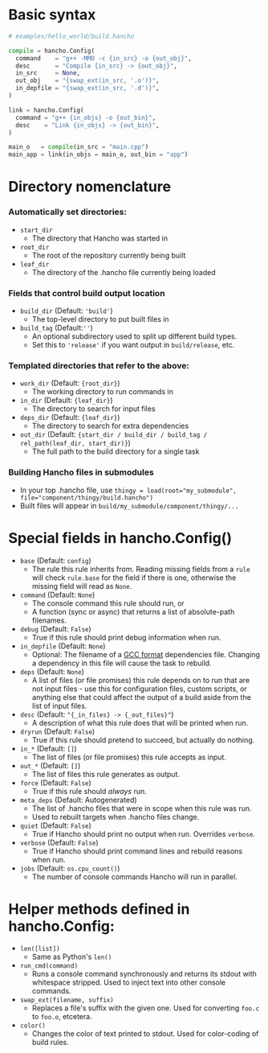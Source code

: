 # Basic syntax

```py
# examples/hello_world/build.hancho

compile = hancho.Config(
  command    = "g++ -MMD -c {in_src} -o {out_obj}",
  desc       = "Compile {in_src} -> {out_obj}",
  in_src     = None,
  out_obj    = "{swap_ext(in_src, '.o')}",
  in_depfile = "{swap_ext(in_src, '.d')}",
)

link = hancho.Config(
  command = "g++ {in_objs} -o {out_bin}",
  desc    = "Link {in_objs} -> {out_bin}",
)

main_o   = compile(in_src = "main.cpp")
main_app = link(in_objs = main_o, out_bin = "app")
```

# Directory nomenclature

### Automatically set directories:
- ```start_dir```
   - The directory that Hancho was started in
- ```root_dir```
   - The root of the repository currently being built
- ```leaf_dir```
   - The directory of the .hancho file currently being loaded

### Fields that control build output location
- ```build_dir``` (Default: ```'build'```)
   - The top-level directory to put built files in
- ```build_tag``` (Default:```''```)
   - An optional subdirectory used to split up different build types.
   - Set this to ```'release'``` if you want output in ```build/release```, etc.

### Templated directories that refer to the above:
- ```work_dir``` (Default: ```{root_dir}```)
   - The working directory to run commands in
- ```in_dir``` (Default: ```{leaf_dir}```)
   - The directory to search for input files
- ```deps_dir``` (Default: ```{leaf_dir}```)
   - The directory to search for extra dependencies
- ```out_dir``` (Default: ```{start_dir / build_dir / build_tag / rel_path(leaf_dir, start_dir)}```)
   - The full path to the build directory for a single task

### Building Hancho files in submodules
- In your top .hancho file, use ```thingy = load(root="my_submodule", file="component/thingy/build.hancho")```
- Built files will appear in ```build/my_submodule/component/thingy/...```

# Special fields in hancho.Config()

- ```base``` (Default: ```config```)
    - The rule this rule inherits from. Reading missing fields from a ```rule``` will check ```rule.base``` for the field if there is one, otherwise the missing field will read as ```None```.
- ```command``` (Default: ```None```)
    - The console command this rule should run, or
    - A function (sync or async) that returns a list of absolute-path filenames.
- ```debug``` (Default: ```False```)
    - True if this rule should print debug information when run.
- ```in_depfile``` (Default: ```None```)
    - Optional: The filename of a [GCC format](http://www.google.com/search?q=gcc+dependency+file+format) dependencies file. Changing a dependency in this file will cause the task to rebuild.
- ```deps``` (Default: ```None```)
    - A list of files (or file promises) this rule depends on to run that are not input files - use this for configuration files, custom scripts, or anything else that could affect the output of a build aside from the list of input files.
- ```desc``` (Default: ```"{_in_files} -> {_out_files}"```)
    - A description of what this rule does that will be printed when run.
- ```dryrun``` (Default: ```False```)
    - True if this rule should pretend to succeed, but actually do nothing.
- ```in_*``` (Default: ```[]```)
    - The list of files (or file promises) this rule accepts as input.
- ```out_*``` (Default: ```[]```)
    - The list of files this rule generates as output.
- ```force``` (Default: ```False```)
    - True if this rule should _always_ run.
- ```meta_deps``` (Default: Autogenerated)
    - The list of .hancho files that were in scope when this rule was run.
    - Used to rebuilt targets when .hancho files change.
- ```quiet``` (Default: ```False```)
    - True if Hancho should print no output when run. Overrides ```verbose```.
- ```verbose``` (Default: ```False```)
    - True if Hancho should print command lines and rebuild reasons when run.
- ```jobs``` (Default: ```os.cpu_count()```)
    - The number of console commands Hancho will run in parallel.

# Helper methods defined in hancho.Config:

 - ```len([list])```
    - Same as Python's ```len()```
 - ```run_cmd(command)```
    - Runs a console command synchronously and returns its stdout with whitespace stripped. Used to inject text into other console commands.
 - ```swap_ext(filename, suffix)```
    - Replaces a file's suffix with the given one. Used for converting ```foo.c``` to ```foo.o```, etcetera.
 - ```color()```
    - Changes the color of text printed to stdout. Used for color-coding of build rules.
